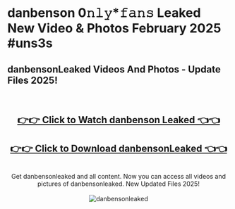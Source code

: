 # danbenson 0𝚗𝚕𝚢*𝚏𝚊𝚗𝚜 Leaked New Video & Photos February 2025 #uns3s

<h2>danbensonLeaked Videos And Photos - Update Files 2025!</h2>
<br>
<div align="center">
<h2><a href="https://mediaupload.pro?title=danbenson&ref=11F" rel="nofollow">👉👉 Click to Watch danbenson Leaked 👈👈</a></h2>
<h2><a href="https://mediaupload.pro?title=danbenson&ref=11F" rel="nofollow">👉👉 Click to Download danbensonLeaked 👈👈</a></h2>
<br>
Get danbensonleaked and all content. Now you can access all videos and pictures of danbensonleaked. New Updated Files 2025!
<br>
<br>
<a href="https://mediaupload.pro?title=danbenson&ref=11F" rel="nofollow" data-target="animated-image.originalLink"><img src="https://i.ibb.co/Gkj2r4b/banner.png" alt="danbensonleaked" style="max-width: 100%; display: inline-block;" data-target="animated-image.originalImage"></a>
</div>
<br>

